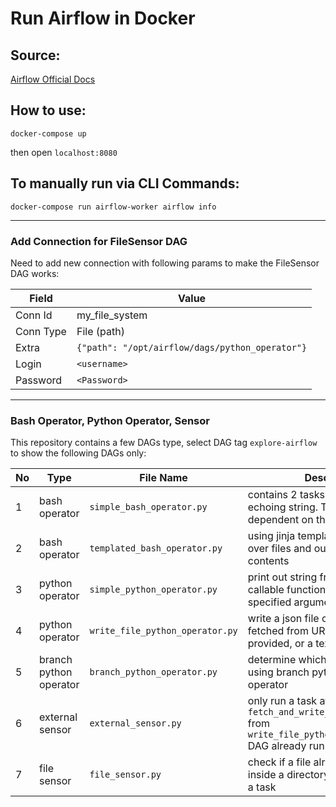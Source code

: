 # Run Airflow in Docker

## Source: 
[Airflow Official Docs](https://airflow.apache.org/docs/apache-airflow/stable/start/docker.html)

## How to use:
```docker-compose up```

then open ```localhost:8080```

## To manually run via CLI Commands:
```docker-compose run airflow-worker airflow info```

-------------

### Add Connection for FileSensor DAG
Need to add new connection with following params to make the FileSensor DAG works:

| Field | Value |
| ------ | ------ |
| Conn Id | my_file_system |
| Conn Type | File (path) |
| Extra | ```{"path": "/opt/airflow/dags/python_operator"}``` |
| Login | `<username>` |
| Password | `<Password>` |

-------------

### Bash Operator, Python Operator, Sensor
This repository contains a few DAGs type, select DAG tag `explore-airflow` to show the following DAGs only:

| No | Type | File Name | Desc |
| ------ | ------ | ------ | ------ |
| 1 | bash operator | `simple_bash_operator.py` | contains 2 tasks, simply echoing string. The 2nd task dependent on the 1st task |
| 2 | bash operator | `templated_bash_operator.py` | using jinja template to loop over files and output the file contents |
| 3 | python operator | `simple_python_operator.py` | print out string from python callable function with specified argument |
| 4 | python operator | `write_file_python_operator.py` | write a json file contains data fetched from URL if URL is provided, or a text file if not |
| 5 | branch python operator | `branch_python_operator.py` | determine which task to run using branch python operator |
| 6 | external sensor | `external_sensor.py` | only run a task after task `fetch_and_write_a_file_task` from `write_file_python_operator` DAG already run first |
| 7 | file sensor | `file_sensor.py` | check if a file already exist inside a directory before run a task |